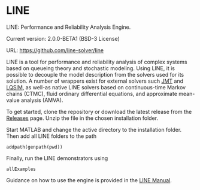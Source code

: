 # LINE
LINE: Performance and Reliability Analysis Engine.

Current version: 2.0.0-BETA1 (BSD-3 License)

URL: https://github.com/line-solver/line

LINE is a tool for performance and reliability analysis of complex systems based on queueing theory and stochastic modeling. Using LINE, it is possible to decouple the model description from the solvers used for its solution. A number of wrappers exist for external solvers such [JMT](http://jmt.sourceforge.net/) and [LQSIM](http://www.sce.carleton.ca/rads/lqns/lqn-documentation/lqsim.txt), as well-as native LINE solvers based on continuous-time Markov chains (CTMC), fluid ordinary differential equations, and approximate mean-value analysis (AMVA). 

To get started, clone the repository or download the latest release from the [Releases](https://github.com/line-solver/line/releases) page. Unzip the file in the chosen installation folder.

Start MATLAB and change the active directory to the installation folder. Then add all LINE folders to the path
```
addpath(genpath(pwd))
```
Finally, run the LINE demonstrators using
```
allExamples
```
Guidance on how to use the engine is provided in the [LINE Manual](https://github.com/line-solver/line/raw/master/doc/LINE.pdf).
